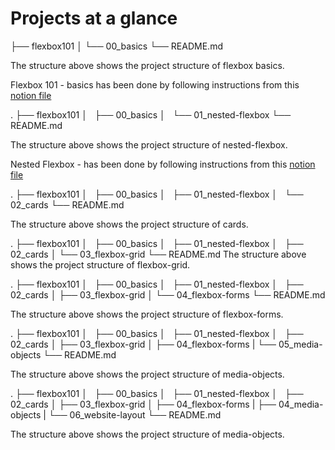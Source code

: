 # Projects at a glance

├── flexbox101
│ └── 00_basics
└── README.md

The structure above shows the project structure of flexbox basics.

Flexbox 101 - basics has been done by following instructions from this [notion file](https://nxt100.notion.site/Play-around-with-flexbox-properties-fce67cab59de438faba182a3bbefaa55)

.
├── flexbox101
│   ├── 00_basics
│   └── 01_nested-flexbox
└── README.md

The structure above shows the project structure of nested-flexbox.

Nested Flexbox - has been done by following instructions from this [notion file](https://nxt100.notion.site/nxt100/9dea82c2c940478580d77dc26ff87884?v=eb241106fa9348828b8dce0372ac623f&p=05f3c25337804152bfb0d3b0f825d9aa)

.
├── flexbox101
│   ├── 00_basics
│   ├── 01_nested-flexbox
│   └── 02_cards
└── README.md

The structure above shows the project structure of cards.

.
├── flexbox101
│   ├── 00_basics
│   ├── 01_nested-flexbox
│   ├── 02_cards
│ └── 03_flexbox-grid
└── README.md
The structure above shows the project structure of flexbox-grid.

.
├── flexbox101
│   ├── 00_basics
│   ├── 01_nested-flexbox
│   ├── 02_cards
│ ├── 03_flexbox-grid
│ └── 04_flexbox-forms
└── README.md

The structure above shows the project structure of flexbox-forms.

.
├── flexbox101
│   ├── 00_basics
│   ├── 01_nested-flexbox
│   ├── 02_cards
│ ├── 03_flexbox-grid
│ ├── 04_flexbox-forms
| └── 05_media-objects
└── README.md

The structure above shows the project structure of media-objects.

.
├── flexbox101
│   ├── 00_basics
│   ├── 01_nested-flexbox
│   ├── 02_cards
│ ├── 03_flexbox-grid
│ ├── 04_flexbox-forms
| ├── 04_media-objects
| └── 06_website-layout
└── README.md

The structure above shows the project structure of media-objects.
